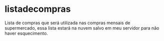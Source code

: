# listadecompras
Lista de compras que será utilizada nas compras mensais de supermercado, essa lista estará na nuvem salvo em meu servidor para não haver esquecimento.
